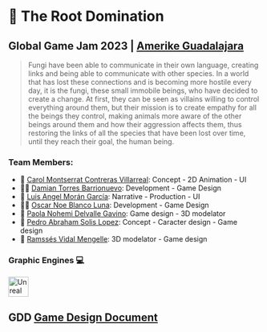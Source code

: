 🍄 The Root Domination
==============================
## Global Game Jam 2023 | [Amerike Guadalajara](https://amerike.edu.mx)
> Fungi have been able to communicate in their own language, creating links and being able to communicate with other species. In a world that has lost these connections and is becoming more hostile every day, it is the fungi, these small immobile beings, who have decided to create a change. At first, they can be seen as villains willing to control everything around them, but their mission is to create empathy for all the beings they control, making animals more aware of the other beings around them and how their aggression affects them, thus restoring the links of all the species that have been lost over time, until they reach their goal, the human being.

### Team Members: 
* 🎨 [Carol Montserrat Contreras Villarreal](http://www.instagram.com/carolcarolaaaa): Concept - 2D Animation - UI
* 👨‍💻 [Damian Torres Barrionuevo](http://www.instagram.com/damian.torres.11): Development - Game Design
* 🎨 [Luis Angel Morán García](http://www.instagram.com/artemis5.10): Narrative - Production - UI
* 👨‍💻 [Oscar Noe Blanco Luna](http://www.instagram.com/unweyqueconoces): Development - Game Design
* 🎨 [Paola Nohemi Delvalle Gavino](http://www.instagram.com/jandelvallegav):  Game design - 3D modelator
* 🎨 [Pedro Abraham Solis Lopez](http://www.instagram.com/abrah.elmago): Concept - Caracter design - Game design
* 🎨 [Ramssés Vidal Mengelle](http://www.instagram.com/ramsses_vm): 3D modelator - Game design

### Graphic Engines 💻
<p align="left">
    <a href="https://www.unrealengine.com/en-US" target="_blank"><img src="https://www.svgrepo.com/show/342328/unreal-engine.svg" width="40" height="40" alt="Unreal Engine" /></a>

## GDD [Game Design Document](https://docs.google.com/document/d/1eIcjhOlejPXNd7jxoLR6LxvrwPN_7uVitqtAU35PH_w/edit?usp=sharing)
